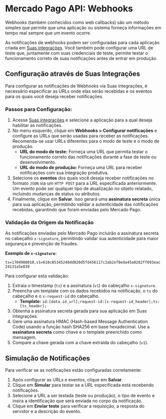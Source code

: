 # Mercado Pago API: Webhooks

Webhooks (também conhecidos como web callbacks) são um método simples que permite que uma aplicação ou sistema forneça informações em tempo real sempre que um evento ocorre.

As notificações de webhooks podem ser configuradas para cada aplicação criada em [Suas integrações](https://www.mercadopago.com.mx/developers/en/docs/your-integrations/introduction). Você também pode configurar uma URL de teste que, juntamente com suas credenciais de teste, permite testar o funcionamento correto de suas notificações antes de entrar em produção.

## Configuração através de Suas Integrações

Para configurar as notificações de Webhooks via Suas integrações, é necessário especificar as URLs onde elas serão recebidas e os eventos para os quais você deseja receber notificações.

### Passos para Configuração:

1.  Acesse [Suas integrações](https://www.mercadopago.com.mx/developers/en/docs/your-integrations/introduction) e selecione a aplicação para a qual deseja habilitar as notificações.
2.  No menu esquerdo, clique em **Webhooks > Configurar notificações** e configure as URLs que serão usadas para receber as notificações. Recomenda-se usar URLs diferentes para o modo de teste e o modo de produção.
    *   **URL do modo de teste:** Forneça uma URL que permita testar o funcionamento correto das notificações durante a fase de teste ou desenvolvimento.
    *   **URL do modo de produção:** Forneça uma URL para receber notificações com sua integração produtiva.
3.  Selecione os **eventos** dos quais você deseja receber notificações no formato `JSON` via um `HTTP POST` para a URL especificada anteriormente. Um evento pode ser qualquer tipo de atualização no objeto relatado, incluindo mudanças de status ou atributos.
4.  Finalmente, clique em **Salvar**. Isso gerará uma **assinatura secreta** única para sua aplicação, permitindo validar a autenticidade das notificações recebidas, garantindo que foram enviadas pelo Mercado Pago.

### Validação da Origem da Notificação

As notificações enviadas pelo Mercado Pago incluirão a assinatura secreta no cabeçalho `x-signature`, permitindo validar sua autenticidade para maior segurança e prevenção de fraudes.

**Exemplo de `x-signature`:**

`ts=1704908010,v1=618c85345248dd820d5fd456117c2ab2ef8eda45a0282ff693eac24131a5e839`

Para configurar esta validação:

1.  Extraia o timestamp (`ts`) e a assinatura (`v1`) do cabeçalho `x-signature`.
2.  Preencha um template com os dados recebidos na notificação, o `ts` do cabeçalho e o `x-request-id` do cabeçalho.
    *   **Template:** `id:[data.id_url];request-id:[x-request-id_header];ts:[ts_header];`
3.  Obtenha a assinatura secreta gerada para sua aplicação em Suas integrações.
4.  Gere uma assinatura HMAC (Hash-based Message Authentication Code) usando a função hash SHA256 em base hexadecimal. Use a **assinatura secreta** como chave e o template preenchido como mensagem.
5.  Compare a chave gerada com a chave extraída do cabeçalho (`v1`).

## Simulação de Notificações

Para verificar se as notificações estão configuradas corretamente:

1.  Após configurar as URLs e eventos, clique em **Salvar**.
2.  Clique em **Simular** para testar se a URL especificada está recebendo notificações.
3.  Selecione a URL a ser testada (teste ou produção), o tipo de evento e insira a identificação que será enviada no corpo da notificação.
4.  Clique em **Enviar teste** para verificar a requisição, a resposta do servidor e a descrição do evento.
